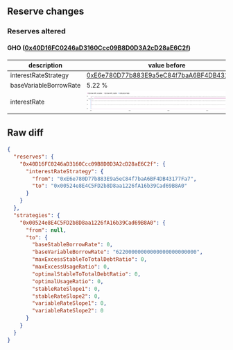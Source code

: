 ## Reserve changes

### Reserves altered

#### GHO ([0x40D16FC0246aD3160Ccc09B8D0D3A2cD28aE6C2f](https://etherscan.io/address/0x40D16FC0246aD3160Ccc09B8D0D3A2cD28aE6C2f))

| description | value before | value after |
| --- | --- | --- |
| interestRateStrategy | [0xE6e780D77b883E9a5eC84f7baA6BF4DB43177Fa7](https://etherscan.io/address/0xE6e780D77b883E9a5eC84f7baA6BF4DB43177Fa7) | [0x00524e8E4C5FD2b8D8aa1226fA16b39Cad69B8A0](https://etherscan.io/address/0x00524e8E4C5FD2b8D8aa1226fA16b39Cad69B8A0) |
| baseVariableBorrowRate | 5.22 % | 6.22 % |
| interestRate | ![before](/.assets/936d41702486b0b1a932c2191e3bd4ac30b0280f.svg) | ![after](/.assets/005b16eaa54199269ae451836387895a28c5d76e.svg) |

## Raw diff

```json
{
  "reserves": {
    "0x40D16FC0246aD3160Ccc09B8D0D3A2cD28aE6C2f": {
      "interestRateStrategy": {
        "from": "0xE6e780D77b883E9a5eC84f7baA6BF4DB43177Fa7",
        "to": "0x00524e8E4C5FD2b8D8aa1226fA16b39Cad69B8A0"
      }
    }
  },
  "strategies": {
    "0x00524e8E4C5FD2b8D8aa1226fA16b39Cad69B8A0": {
      "from": null,
      "to": {
        "baseStableBorrowRate": 0,
        "baseVariableBorrowRate": "62200000000000000000000000",
        "maxExcessStableToTotalDebtRatio": 0,
        "maxExcessUsageRatio": 0,
        "optimalStableToTotalDebtRatio": 0,
        "optimalUsageRatio": 0,
        "stableRateSlope1": 0,
        "stableRateSlope2": 0,
        "variableRateSlope1": 0,
        "variableRateSlope2": 0
      }
    }
  }
}
```